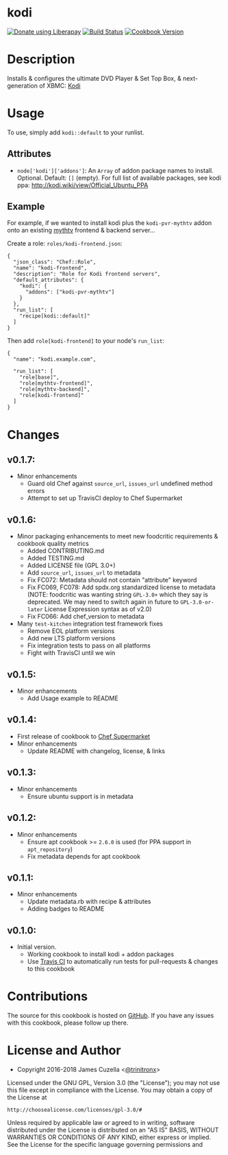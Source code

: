 # kodi
<noscript><a href="https://liberapay.com/trinitronx/donate"><img alt="Donate using Liberapay" src="https://liberapay.com/assets/widgets/donate.svg"></a></noscript>
[![Build Status](https://img.shields.io/travis/trinitronx/kodi-cookbook.svg)](https://travis-ci.org/trinitronx/kodi-cookbook)
[![Cookbook Version](http://img.shields.io/cookbook/v/kodi.svg)](https://supermarket.chef.io/cookbooks/kodi)

Description
===========

Installs & configures the ultimate DVD Player & Set Top Box, & next-generation of XBMC: [Kodi][1]

Usage
======
To use, simply add `kodi::default` to your runlist.

Attributes
----------

 - `node['kodi']['addons']`: An `Array` of addon package names to install. Optional. Default: `[]` (empty). For full list of available packages, see kodi ppa: http://kodi.wiki/view/Official_Ubuntu_PPA

Example
-------

For example, if we wanted to install kodi plus the `kodi-pvr-mythtv` addon onto an existing [mythtv][4] frontend & backend server...

Create a role: `roles/kodi-frontend.json`:

    {
      "json_class": "Chef::Role",
      "name": "kodi-frontend",
      "description": "Role for Kodi frontend servers",
      "default_attributes": {
        "kodi": {
          "addons": ["kodi-pvr-mythtv"]
        }
      },
      "run_list": [
        "recipe[kodi::default]"
      ]
    }

Then add `role[kodi-frontend]` to your node's `run_list`:

    {
      "name": "kodi.example.com",
      
      "run_list": [
        "role[base]",
        "role[mythtv-frontend]",
        "role[mythtv-backend]",
        "role[kodi-frontend]"
      ]
    }
    


Changes
=======

## v0.1.7:

* Minor enhancements
  * Guard old Chef against `source_url`, `issues_url` undefined method errors
  * Attempt to set up TravisCI deploy to Chef Supermarket

## v0.1.6:

* Minor packaging enhancements to meet new foodcritic requirements & cookbook quality metrics
  * Added CONTRIBUTING.md
  * Added TESTING.md
  * Added LICENSE file (GPL 3.0+)
  * Add `source_url`, `issues_url` to metadata
  * Fix FC072: Metadata should not contain "attribute" keyword
  * Fix FC069, FC078: Add spdx.org standardized license to metadata (NOTE: foodcritic was wanting string `GPL-3.0+` which they say is deprecated. We may need to switch again in future to `GPL-3.0-or-later` License Expression syntax as of v2.0)
  * Fix FC066: Add chef_version to metadata
* Many `test-kitchen` integration test framework fixes
  * Remove EOL platform versions
  * Add new LTS platform versions
  * Fix integration tests to pass on all platforms
  * Fight with TravisCI until we win

## v0.1.5:

* Minor enhancements
  * Add Usage example to README

## v0.1.4:

* First release of cookbook to [Chef Supermarket][2]
* Minor enhancements
  * Update README with changelog, license, & links

## v0.1.3:

* Minor enhancements
  * Ensure ubuntu support is in metadata

## v0.1.2:

* Minor enhancements
  * Ensure apt cookbook >= `2.6.0` is used (for PPA support in `apt_repository`)
  * Fix metadata depends for apt cookbook

## v0.1.1:

* Minor enhancements
  * Update metadata.rb with recipe & attributes
  * Adding badges to README

## v0.1.0:

* Initial version.
  * Working cookbook to install kodi + addon packages
  * Use [Travis CI](http://travis-ci.org) to automatically run tests for pull-requests & changes to this cookbook

Contributions
======

The source for this cookbook is hosted on
[GitHub](https://github.com/trinitronx/kodi-cookbook). If you have any issues with
this cookbook, please follow up there.

License and Author
==================

* Copyright 2016-2018 James Cuzella <[@trinitronx][3]>


Licensed under the GNU GPL, Version 3.0 (the "License");
you may not use this file except in compliance with the License.
You may obtain a copy of the License at

    http://choosealicense.com/licenses/gpl-3.0/#

Unless required by applicable law or agreed to in writing, software
distributed under the License is distributed on an "AS IS" BASIS,
WITHOUT WARRANTIES OR CONDITIONS OF ANY KIND, either express or implied.
See the License for the specific language governing permissions and

[1]: http://kodi.tv/
[2]: https://supermarket.chef.io/cookbooks/kodi
[3]: https://github.com/trinitronx
[4]: https://supermarket.chef.io/cookbooks/mythtv

